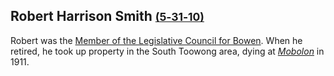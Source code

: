 ## Robert Harrison Smith <small>[(5‑31‑10)](https://brisbane.discovereverafter.com/profile/32004857 "Go to Memorial Information" )</small>

Robert was the [Member of the Legislative Council for Bowen](https://www.parliament.qld.gov.au/Members/Former-Members/Former-Members-Register/Former-Member-Details?id=1559176949). When he retired, he took up property in the South Toowong area, dying at *[Mobolon](https://brisbanehistorywest.files.wordpress.com/2017/10/14-living-in-st-lucia-part-1-pre-ww-ii.pdf)* in 1911.
